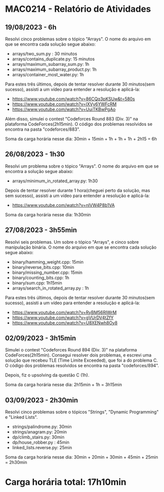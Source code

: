 # MAC0214 - Relatório de Atividades

## 19/08/2023 - 6h

Resolvi cinco problemas sobre o tópico "Arrays". O nome do arquivo em que se encontra cada solução segue abaixo:

- arrays/two_sum.py : 30 minutos
- arrays/contains_duplicate.py: 15 minutos
- arrays/maximum_subarray_sum.py: 1h
- arrays/maximum_subarray_product.py: 1h
- arrays/container_most_water.py: 1h

Para estes três últimos, depois de tentar resolver durante 30 minutos(sem sucesso), assisti a um vídeo para entender a resolução e aplicá-la:

- https://www.youtube.com/watch?v=86CQq3pKSUw&t=580s
- https://www.youtube.com/watch?v=lXVy6YWFcRM
- https://www.youtube.com/watch?v=UuiTKBwPgAo

Além disso, simulei o contest "Codeforces Round 883 (Div. 3)" na plataforma CodeForces(2h15min). O código dos problemas resolvidos se encontra na pasta "codeforces/883".

Soma da carga horária nesse dia: 30min + 15min + 1h + 1h + 1h + 2h15 = 6h

## 26/08/2023 - 1h30

Resolvi um problema sobre o tópico "Arrays". O nome do arquivo em que se encontra a solução segue abaixo:

- arrays/minimum_in_rotated_array.py: 1h30

Depois de tentar resolver durante 1 hora(cheguei perto da solução, mas sem sucesso), assisti a um vídeo para entender a resolução e aplicá-la:

- https://www.youtube.com/watch?v=nIVW4P8b1VA

Soma da carga horária nesse dia: 1h30min

## 27/08/2023 - 3h55min

Resolvi seis problemas. Um sobre o tópico "Arrays", e cinco sobre manipulação binária. O nome do arquivo em que se encontra cada solução segue abaixo:

- binary/hamming_weight.cpp: 15min
- binary/reverse_bits.cpp: 10min
- binary/missing_number.cpp: 15min
- binary/counting_bits.cpp: 1h
- binary/sum.cpp: 1h15min
- arrays/search_in_rotated_array.py : 1h

Para estes três últimos, depois de tentar resolver durante 30 minutos(sem sucesso), assisti a um vídeo para entender a resolução e aplicá-la:

- https://www.youtube.com/watch?v=RyBM56RIWrM
- https://www.youtube.com/watch?v=gVUrDV4tZfY
- https://www.youtube.com/watch?v=U8XENwh8Oy8

## 02/09/2023 - 3h15min

Simulei o contest "Codeforces Round 894 (Div. 3)" na plataforma CodeForces(2h15min). Consegui resolver dois problemas, e escrevi uma solução que recebeu TLE (Time Limite Exceeded), que foi a do problema C. O código dos problemas resolvidos se encontra na pasta "codeforces/894".

Depois, fiz o upsolving da questão C (1h).

Soma da carga horária nesse dia: 2h15min +  1h = 3h15min

## 03/09/2023 - 2h30min
Resolvi cinco problemas sobre o tópicos "Strings", "Dynamic Programming" e "Linked Lists".

- strings/palindrome.py: 30min
- strings/anagram.py: 20min
- dp/climb_stairs.py: 30min
- dp/house_robber.py : 45min
- linked_lists.reverse.py: 25min

Soma da carga horária nesse dia:  30min + 20min + 30min + 45min + 25min = 2h30min

# Carga horária total: 17h10min
